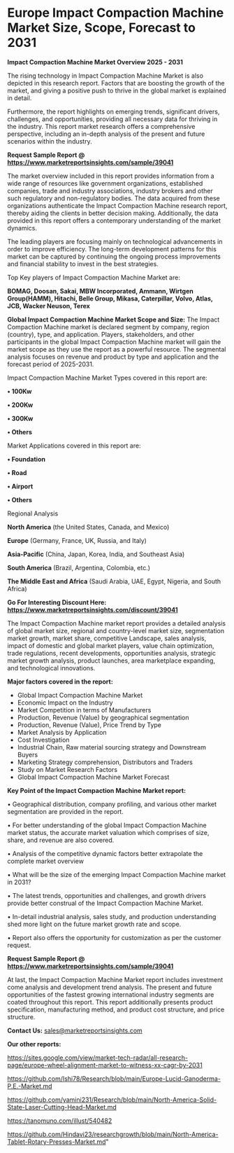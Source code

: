 # Europe Impact Compaction Machine Market Size, Scope, Forecast to 2031

<Strong> Impact Compaction Machine Market Overview 2025 - 2031</strong>

The rising technology in Impact Compaction Machine Market is also depicted in this research report. Factors that are boosting the growth of the market, and giving a positive push to thrive in the global market is explained in detail.

Furthermore, the report highlights on emerging trends, significant drivers, challenges, and opportunities, providing all necessary data for thriving in the industry. This report market research offers a comprehensive perspective, including an in-depth analysis of the present and future scenarios within the industry.

<strong>Request Sample Report @ <a href=https://www.marketreportsinsights.com/sample/39041>https://www.marketreportsinsights.com/sample/39041</a></strong>

The market overview included in this report provides information from a wide range of resources like government organizations, established companies, trade and industry associations, industry brokers and other such regulatory and non-regulatory bodies. The data acquired from these organizations authenticate the Impact Compaction Machine research report, thereby aiding the clients in better decision making. Additionally, the data provided in this report offers a contemporary understanding of the market dynamics.

The leading players are focusing mainly on technological advancements in order to improve efficiency. The long-term development patterns for this market can be captured by continuing the ongoing process improvements and financial stability to invest in the best strategies.

Top Key players of Impact Compaction Machine Market are:

<strong>BOMAG, Doosan, Sakai, MBW Incorporated, Ammann, Wirtgen Group(HAMM), Hitachi, Belle Group, Mikasa, Caterpillar, Volvo, Atlas, JCB, Wacker Neuson, Terex</strong>

<strong><b>Global Impact Compaction Machine Market Scope and Size:</b></strong>
The Impact Compaction Machine market is declared segment by company, region (country), type, and application. Players, stakeholders, and other participants in the global Impact Compaction Machine market will gain the market scope as they use the report as a powerful resource. The segmental analysis focuses on revenue and product by type and application and the forecast period of 2025-2031.

Impact Compaction Machine Market Types covered in this report are:

<strong>•  100Kw

•  200Kw

•  300Kw

•  Others</strong>

Market Applications covered in this report are:

<strong>•  Foundation

•  Road

•  Airport

•  Others</strong> 

Regional Analysis

<strong>North America</strong> (the United States, Canada, and Mexico)

<strong>Europe</strong> (Germany, France, UK, Russia, and Italy)

<strong>Asia-Pacific</strong> (China, Japan, Korea, India, and Southeast Asia)

<strong>South America</strong> (Brazil, Argentina, Colombia, etc.)

<strong>The Middle East and Africa</strong> (Saudi Arabia, UAE, Egypt, Nigeria, and South Africa)

<strong>Go For Interesting Discount Here: <a href=https://www.marketreportsinsights.com/discount/39041>https://www.marketreportsinsights.com/discount/39041</a></strong>

The Impact Compaction Machine market report provides a detailed analysis of global market size, regional and country-level market size, segmentation market growth, market share, competitive Landscape, sales analysis, impact of domestic and global market players, value chain optimization, trade regulations, recent developments, opportunities analysis, strategic market growth analysis, product launches, area marketplace expanding, and technological innovations.

<strong><b>Major factors covered in the report:</b></strong>
<ul>
  <li>Global Impact Compaction Machine Market </li>
  <li>Economic Impact on the Industry</li>
  <li>Market Competition in terms of Manufacturers</li>
  <li>Production, Revenue (Value) by geographical segmentation</li>
  <li>Production, Revenue (Value), Price Trend by Type</li>
  <li>Market Analysis by Application</li>
  <li>Cost Investigation</li>
  <li>Industrial Chain, Raw material sourcing strategy and Downstream Buyers</li>
  <li>Marketing Strategy comprehension, Distributors and Traders</li>
  <li>Study on Market Research Factors</li>
  <li>Global Impact Compaction Machine Market Forecast</li>
</ul>

<strong><b>Key Point of the Impact Compaction Machine Market report:</b></strong>

• Geographical distribution, company profiling, and various other market segmentation are provided in the report.

• For better understanding of the global Impact Compaction Machine market status, the accurate market valuation which comprises of size, share, and revenue are also covered.

• Analysis of the competitive dynamic factors better extrapolate the complete market overview

• What will be the size of the emerging Impact Compaction Machine market in 2031?

• The latest trends, opportunities and challenges, and growth drivers provide better construal of the Impact Compaction Machine Market.

• In-detail industrial analysis, sales study, and production understanding shed more light on the future market growth rate and scope.

• Report also offers the opportunity for customization as per the customer request.

<strong>Request Sample Report @ <a href=https://www.marketreportsinsights.com/sample/39041>https://www.marketreportsinsights.com/sample/39041</a></strong>

At last, the Impact Compaction Machine Market report includes investment come analysis and development trend analysis. The present and future opportunities of the fastest growing international industry segments are coated throughout this report. This report additionally presents product specification, manufacturing method, and product cost structure, and price structure.

<strong>Contact Us:</strong>
sales@marketreportsinsights.com

<strong>Our other reports:</strong>

<a href=https://sites.google.com/view/market-tech-radar/all-research-page/europe-wheel-alignment-market-to-witness-xx-cagr-by-2031>https://sites.google.com/view/market-tech-radar/all-research-page/europe-wheel-alignment-market-to-witness-xx-cagr-by-2031</a>

<a href=https://github.com/Ishi78/Research/blob/main/Europe-Lucid-Ganoderma-P.E.-Market.md>https://github.com/Ishi78/Research/blob/main/Europe-Lucid-Ganoderma-P.E.-Market.md</a>

<a href=https://github.com/yamini231/Research/blob/main/North-America-Solid-State-Laser-Cutting-Head-Market.md>https://github.com/yamini231/Research/blob/main/North-America-Solid-State-Laser-Cutting-Head-Market.md</a>

<a href=https://tanomuno.com/illust/540482>https://tanomuno.com/illust/540482</a>

<a href=https://github.com/Hindavi23/researchgrowth/blob/main/North-America-Tablet-Rotary-Presses-Market.md>https://github.com/Hindavi23/researchgrowth/blob/main/North-America-Tablet-Rotary-Presses-Market.md</a>"
